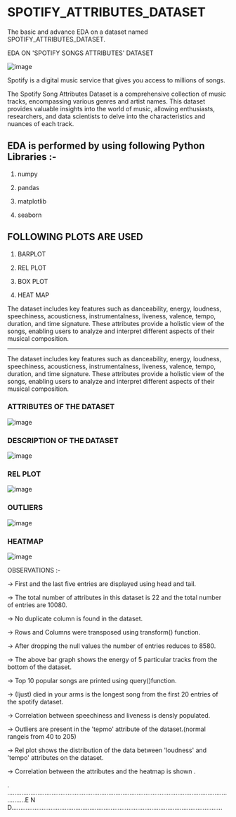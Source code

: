 

# SPOTIFY_ATTRIBUTES_DATASET
The basic and advance EDA on a dataset named SPOTIFY_ATTRIBUTES_DATASET.

EDA ON 'SPOTIFY SONGS ATTRIBUTES' DATASET 


![image](https://github.com/itzz-OmiiB/SPOTIFY_ATTRIBUTES.README/assets/140044089/239c8b68-92cd-42cd-bac9-cc445f532b73)



Spotify is a digital music service that gives you access to millions of songs.

The Spotify Song Attributes Dataset is a comprehensive collection of music tracks, encompassing various genres and artist names. This dataset provides valuable insights into the world of music, allowing enthusiasts, researchers, and data scientists to delve into the characteristics and nuances of each track.

## EDA is performed by using following Python Libraries :-

1. numpy

2. pandas

3. matplotlib

4. seaborn


## FOLLOWING PLOTS ARE USED 

1. BARPLOT

2. REL PLOT

3. BOX PLOT

4. HEAT MAP




The dataset includes key features such as danceability, energy, loudness, speechiness, acousticness, instrumentalness, liveness, valence, tempo, duration, and time signature. These attributes provide a holistic view of the songs, enabling users to analyze and interpret different aspects of their musical composition.

------------------------------------------------------------------------------------------------------------------------------------------------------------------
The dataset includes key features such as danceability, energy, loudness, speechiness, acousticness, instrumentalness, liveness, valence, tempo, duration, and time signature. These attributes provide a holistic view of the songs, enabling users to analyze and interpret different aspects of their musical composition.


### ATTRIBUTES OF THE DATASET 

![image](https://github.com/itzz-OmiiB/SPOTIFY_ATTRIBUTES.README/assets/140044089/e1cbfb5f-fd9a-4e51-90bc-6a31d961973d)


### DESCRIPTION OF THE DATASET 

![image](https://github.com/itzz-OmiiB/SPOTIFY_ATTRIBUTES.README/assets/140044089/4927720c-3211-49d8-a1ad-78318f95ab89)


### REL PLOT

![image](https://github.com/itzz-OmiiB/SPOTIFY_ATTRIBUTES.README/assets/140044089/69017d5e-2099-4bac-9fc2-f764c08cc48a)


### OUTLIERS

![image](https://github.com/itzz-OmiiB/SPOTIFY_ATTRIBUTES.README/assets/140044089/5f17b79b-baf2-4139-98bf-d8b065193dca)


### HEATMAP

![image](https://github.com/itzz-OmiiB/SPOTIFY_ATTRIBUTES.README/assets/140044089/512be01f-2b8a-4acc-851a-9653ac963fa5)


OBSERVATIONS :-


-> First and the last five entries are displayed using head and tail.

-> The total number of attributes in this dataset is 22 and the total number of entries are 10080.

-> No duplicate column is found in the dataset.

-> Rows and Columns were transposed using transform() function.

-> After dropping the null values the number of entries reduces to 8580.

-> The above bar graph shows the energy of 5 particular tracks from the bottom of the dataset.

-> Top 10 popular songs are printed using query()function.

-> (Ijust) died in your arms is the longest song from the first 20 entries of the spotify dataset.

-> Correlation between speechiness and liveness is densly populated.

-> Outliers are present in the 'tepmo' attribute of the dataset.(normal rangeis from 40 to 205)

-> Rel plot shows the distribution of the data between 'loudness' and 'tempo' attributes on the dataset.

-> Correlation between the attributes and the heatmap is shown .





.
......................................................................................................................................E N D.......................................................................................................................
